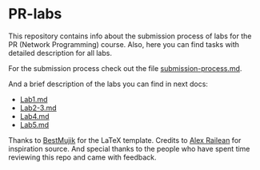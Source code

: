 # PR-labs

This repository contains info about the submission process of labs for the PR (Network Programming) course.
Also, here you can find tasks with detailed description for all labs.

For the submission process check out the file [submission-process.md](submission-process.md).

And a brief description of the labs you can find in next docs:
- [Lab1.md](lab1.md)
- [Lab2-3.md](lab2-3.md)
- [Lab4.md](lab4.md)
- [Lab5.md](lab5.md)


Thanks to [BestMujik](https://github.com/BestMujik/) for the LaTeX template.
Credits to [Alex Railean](https://github.com/ralienpp) for inspiration source.
And special thanks to the people who have spent time reviewing this repo and came with feedback.
